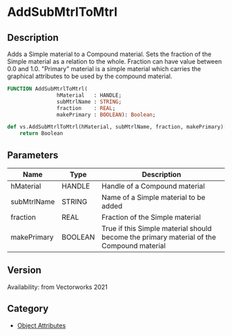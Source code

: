 # AddSubMtrlToMtrl

## Description
Adds a Simple material to a Compound material. Sets the fraction of the Simple material as a relation to the whole. Fraction can have value between 0.0 and 1.0. &quot;Primary&quot; material is a simple material which carries the graphical attributes to be used by the compound material.

```pascal
FUNCTION AddSubMtrlToMtrl(
				hMaterial   : HANDLE;
				subMtrlName : STRING;
				fraction    : REAL;
				makePrimary : BOOLEAN): Boolean;
```

```python
def vs.AddSubMtrlToMtrl(hMaterial, subMtrlName, fraction, makePrimary):
    return Boolean
```

## Parameters
|Name|Type|Description|
|---|---|---|
|hMaterial|HANDLE|Handle of a Compound material|
|subMtrlName|STRING|Name of a Simple material to be added|
|fraction|REAL|Fraction of the Simple material|
|makePrimary|BOOLEAN|True if this Simple material should become the primary material of the Compound material|

## Version
Availability: from Vectorworks 2021

## Category
* [Object Attributes](../Categories/Object%20Attributes.md)
